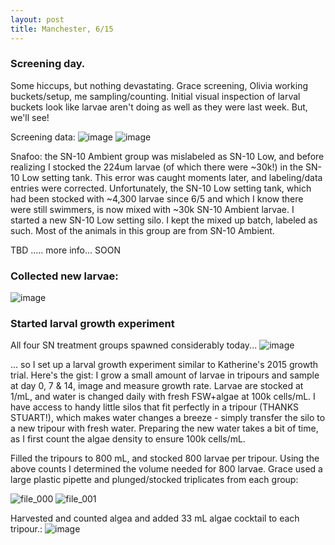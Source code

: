 ```yaml
---
layout: post
title: Manchester, 6/15
---
```


### Screening day. 

Some hiccups, but nothing devastating. Grace screening, Olivia working buckets/setup, me sampling/counting. Initial visual inspection of larval buckets look like larvae aren't doing as well as they were last week.  But, we'll see! 

Screening data: 
![image](https://user-images.githubusercontent.com/17264765/27250198-e916b42e-52dc-11e7-8195-85c7d347d5df.png)
![image](https://user-images.githubusercontent.com/17264765/27250202-0283ff70-52dd-11e7-8543-d66e884ab831.png)

Snafoo: the SN-10 Ambient group was mislabeled as SN-10 Low, and before realizing I stocked the 224um larvae (of which there were ~30k!) in the SN-10 Low setting tank. This error was caught moments later, and labeling/data entries were corrected.  Unfortunately, the SN-10 Low setting tank, which had been stocked with ~4,300 larvae since 6/5 and which I know there were still swimmers, is now mixed with ~30k SN-10 Ambient larvae. I started a new SN-10 Low setting silo. I kept the mixed up batch, labeled as such. Most of the animals in this group are from SN-10 Ambient.

TBD ..... more info... SOON

### Collected new larvae:

![image](https://user-images.githubusercontent.com/17264765/27323314-04f6c4ce-5556-11e7-8ce7-95b7201dc4e0.png)

### Started larval growth experiment

All four SN treatment groups spawned considerably today...
![image](https://user-images.githubusercontent.com/17264765/27323066-1f502a14-5555-11e7-8c04-a7e98d54615d.png)

... so I set up a larval growth experiment similar to Katherine's 2015 growth trial. Here's the gist: I grow a small amount of larvae in tripours and sample at day 0, 7 & 14, image and measure growth rate.  Larvae are stocked at 1/mL, and water is changed daily with fresh FSW+algae at 100k cells/mL. I have access to handy little silos that fit perfectly in a tripour (THANKS STUART!), which makes water changes a breeze - simply transfer the silo to a new tripour with fresh water. Preparing the new water takes a bit of time, as I first count the algae density to ensure 100k cells/mL. 

Filled the tripours to 800 mL, and stocked 800 larvae per tripour. Using the above counts I determined the volume needed for 800 larvae. Grace used a large plastic pipette and plunged/stocked triplicates from each group:

![file_000](https://user-images.githubusercontent.com/17264765/27323358-21fe35e8-5556-11e7-915a-104f9c9ebfaf.jpeg)
![file_001](https://user-images.githubusercontent.com/17264765/27323359-2208492a-5556-11e7-9c5a-63ec9935a744.jpeg)

Harvested and counted algea and added 33 mL algae cocktail to each tripour.:
![image](https://user-images.githubusercontent.com/17264765/27323427-5de5c062-5556-11e7-8e7f-5a8f4f2b4ed9.png)
